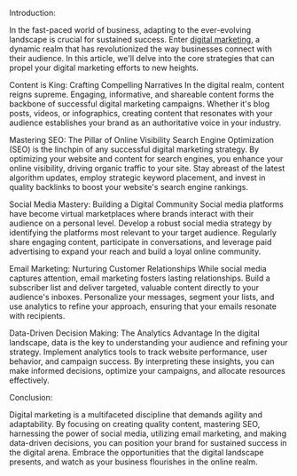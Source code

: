 Introduction:

In the fast-paced world of business, adapting to the ever-evolving landscape is crucial for sustained success. Enter [digital marketing]([url](https://mailchimp.com/marketing-glossary/digital-marketing/#:~:text=Digital%20marketing%2C%20also%20called%20online,messages%20as%20a%20marketing%20channel.)), a dynamic realm that has revolutionized the way businesses connect with their audience. In this article, we'll delve into the core strategies that can propel your digital marketing efforts to new heights.

Content is King: Crafting Compelling Narratives
In the digital realm, content reigns supreme. Engaging, informative, and shareable content forms the backbone of successful digital marketing campaigns. Whether it's blog posts, videos, or infographics, creating content that resonates with your audience establishes your brand as an authoritative voice in your industry.

Mastering SEO: The Pillar of Online Visibility
Search Engine Optimization (SEO) is the linchpin of any successful digital marketing strategy. By optimizing your website and content for search engines, you enhance your online visibility, driving organic traffic to your site. Stay abreast of the latest algorithm updates, employ strategic keyword placement, and invest in quality backlinks to boost your website's search engine rankings.

Social Media Mastery: Building a Digital Community
Social media platforms have become virtual marketplaces where brands interact with their audience on a personal level. Develop a robust social media strategy by identifying the platforms most relevant to your target audience. Regularly share engaging content, participate in conversations, and leverage paid advertising to expand your reach and build a loyal online community.

Email Marketing: Nurturing Customer Relationships
While social media captures attention, email marketing fosters lasting relationships. Build a subscriber list and deliver targeted, valuable content directly to your audience's inboxes. Personalize your messages, segment your lists, and use analytics to refine your approach, ensuring that your emails resonate with recipients.

Data-Driven Decision Making: The Analytics Advantage
In the digital landscape, data is the key to understanding your audience and refining your strategy. Implement analytics tools to track website performance, user behavior, and campaign success. By interpreting these insights, you can make informed decisions, optimize your campaigns, and allocate resources effectively.

Conclusion:

Digital marketing is a multifaceted discipline that demands agility and adaptability. By focusing on creating quality content, mastering SEO, harnessing the power of social media, utilizing email marketing, and making data-driven decisions, you can position your brand for sustained success in the digital arena. Embrace the opportunities that the digital landscape presents, and watch as your business flourishes in the online realm.
